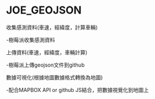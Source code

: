 # JOE_GEOJSON

收集感測資料(車速，經緯度，計算車輛)

  -樹莓派收集感測資料
  
上傳資料(車速，經緯度，車輛計算)

  -樹莓派上傳geojson文件到github
  
數據可視化(根據地圖數據格式轉換為地圖)

  -配合MAPBOX API or github JS結合，把數據視覺化到地圖上
  
